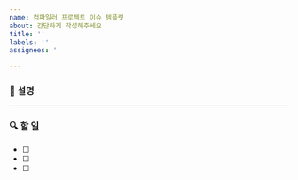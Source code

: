 ```yaml
---
name: 컴파일러 프로젝트 이슈 템플릿
about: 간단하게 작성해주세요
title: ''
labels: ''
assignees: ''

---
```


### 📌 설명


---


### 🔍 할 일
- [ ] 
- [ ] 
- [ ]
